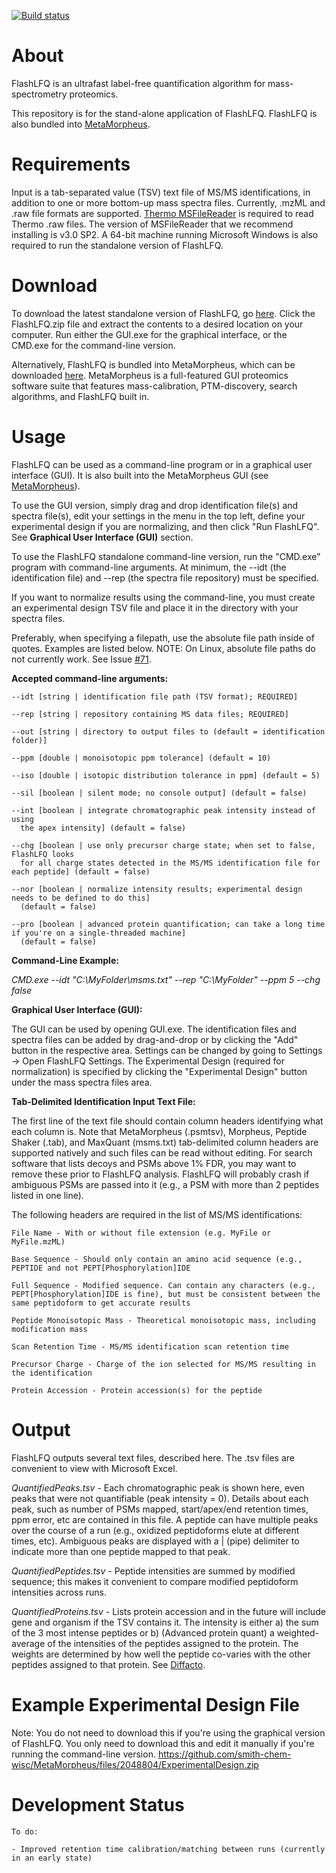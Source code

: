 [![Build status](https://ci.appveyor.com/api/projects/status/5mue0eiapbb6gk0u?svg=true)](https://ci.appveyor.com/project/robertmillikin/flashlfq)

# About
FlashLFQ is an ultrafast label-free quantification algorithm for mass-spectrometry proteomics. 

This repository is for the stand-alone application of FlashLFQ. FlashLFQ is also bundled into [MetaMorpheus](https://github.com/smith-chem-wisc/MetaMorpheus).

# Requirements
Input is a tab-separated value (TSV) text file of MS/MS identifications, in addition to one or more bottom-up mass spectra files. Currently, .mzML and .raw file formats are supported. [Thermo MSFileReader](https://thermo.flexnetoperations.com/control/thmo/search?query=MSFileReader+3.0+SP2) is required to read Thermo .raw files. The version of MSFileReader that we recommend installing is v3.0 SP2. A 64-bit machine running Microsoft Windows is also required to run the standalone version of FlashLFQ.

# Download
To download the latest standalone version of FlashLFQ, go [here](https://github.com/smith-chem-wisc/FlashLFQ/releases/latest). Click the FlashLFQ.zip file and extract the contents to a desired location on your computer. Run either the GUI.exe for the graphical interface, or the CMD.exe for the command-line version.

Alternatively, FlashLFQ is bundled into MetaMorpheus, which can be downloaded [here](https://github.com/smith-chem-wisc/MetaMorpheus). MetaMorpheus is a full-featured GUI proteomics software suite that features mass-calibration, PTM-discovery, search algorithms, and FlashLFQ built in.

# Usage
FlashLFQ can be used as a command-line program or in a graphical user interface (GUI). It is also built into the MetaMorpheus GUI (see [MetaMorpheus](https://github.com/smith-chem-wisc/MetaMorpheus)).

To use the GUI version, simply drag and drop identification file(s) and spectra file(s), edit your settings in the menu in the top left, define your experimental design if you are normalizing, and then click "Run FlashLFQ". See **Graphical User Interface (GUI)** section.

To use the FlashLFQ standalone command-line version, run the "CMD.exe" program with command-line arguments. At minimum, the --idt (the identification file) and --rep (the spectra file repository) must be specified.

If you want to normalize results using the command-line, you must create an experimental design TSV file and place it in the directory with your spectra files.

Preferably, when specifying a filepath, use the absolute file path inside of quotes. Examples are listed below.
NOTE: On Linux, absolute file paths do not currently work. See Issue [#71](https://github.com/smith-chem-wisc/FlashLFQ/issues/71).

**Accepted command-line arguments:**

    --idt [string | identification file path (TSV format); REQUIRED]
   
    --rep [string | repository containing MS data files; REQUIRED]
    
    --out [string | directory to output files to (default = identification folder)]
    
    --ppm [double | monoisotopic ppm tolerance] (default = 10)
    
    --iso [double | isotopic distribution tolerance in ppm] (default = 5)
    
    --sil [boolean | silent mode; no console output] (default = false)
    
    --int [boolean | integrate chromatographic peak intensity instead of using 
	  the apex intensity] (default = false)
    
    --chg [boolean | use only precursor charge state; when set to false, FlashLFQ looks 
	  for all charge states detected in the MS/MS identification file for each peptide] (default = false)

    --nor [boolean | normalize intensity results; experimental design needs to be defined to do this] 
	  (default = false)

    --pro [boolean | advanced protein quantification; can take a long time if you're on a single-threaded machine] 
	  (default = false)

**Command-Line Example:**

*CMD.exe --idt "C:\MyFolder\msms.txt" --rep "C:\MyFolder" --ppm 5 --chg false*

**Graphical User Interface (GUI):**

The GUI can be used by opening GUI.exe. The identification files and spectra files can be added by drag-and-drop or by clicking the "Add" button in the respective area. Settings can be changed by going to Settings -> Open FlashLFQ Settings. The Experimental Design (required for normalization) is specified by clicking the "Experimental Design" button under the mass spectra files area.

**Tab-Delimited Identification Input Text File:**

The first line of the text file should contain column headers identifying what each column is. Note that MetaMorpheus (.psmtsv), Morpheus, Peptide Shaker (.tab), and MaxQuant (msms.txt) tab-delimited column headers are supported natively and such files can be read without editing. For search software that lists decoys and PSMs above 1% FDR, you may want to remove these prior to FlashLFQ analysis. FlashLFQ will probably crash if ambiguous PSMs are passed into it (e.g., a PSM with more than 2 peptides listed in one line).

The following headers are required in the list of MS/MS identifications:

    File Name - With or without file extension (e.g. MyFile or MyFile.mzML)
    
    Base Sequence - Should only contain an amino acid sequence (e.g., PEPTIDE and not PEPT[Phosphorylation]IDE
    
    Full Sequence - Modified sequence. Can contain any characters (e.g., PEPT[Phosphorylation]IDE is fine), but must be consistent between the same peptidoform to get accurate results
    
    Peptide Monoisotopic Mass - Theoretical monoisotopic mass, including modification mass
    
    Scan Retention Time - MS/MS identification scan retention time
    
    Precursor Charge - Charge of the ion selected for MS/MS resulting in the identification
    
    Protein Accession - Protein accession(s) for the peptide

# Output
FlashLFQ outputs several text files, described here. The .tsv files are convenient to view with Microsoft Excel.

*QuantifiedPeaks.tsv* - Each chromatographic peak is shown here, even peaks that were not quantifiable (peak intensity = 0). Details about each peak, such as number of PSMs mapped, start/apex/end retention times, ppm error, etc are contained in this file. A peptide can have multiple peaks over the course of a run (e.g., oxidized peptidoforms elute at different times, etc). Ambiguous peaks are displayed with a | (pipe) delimiter to indicate more than one peptide mapped to that peak. 

*QuantifiedPeptides.tsv* - Peptide intensities are summed by modified sequence; this makes it convenient to compare modified peptidoform intensities across runs.

*QuantifiedProteins.tsv* - Lists protein accession and in the future will include gene and organism if the TSV contains it. The intensity is either a) the sum of the 3 most intense peptides or b) (Advanced protein quant) a weighted-average of the intensities of the peptides assigned to the protein. The weights are determined by how well the peptide co-varies with the other peptides assigned to that protein. See [Diffacto](http://www.mcponline.org/content/16/5/936.full).

# Example Experimental Design File
Note: You do not need to download this if you're using the graphical version of FlashLFQ. You only need to download this and edit it manually if you're running the command-line version.
https://github.com/smith-chem-wisc/MetaMorpheus/files/2048804/ExperimentalDesign.zip

# Development Status
    To do: 

    - Improved retention time calibration/matching between runs (currently in an early state)
    
